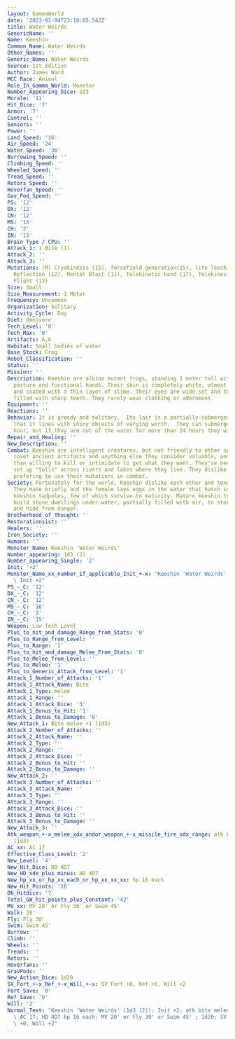 ```yaml
---
layout: GammaWorld
date: '2023-01-04T23:10:05.542Z'
title: Water Weirds
GenericName: ''
Name: Keeshin
Common_Name: Water Weirds
Other_Names: ''
Generic_Name: Water Weirds
Source: 1st Edition
Author: James Ward
MCC Race: Animal
Role_In_Gamma_World: Monster
Number_Appearing_Dice: 1d3
Morale: '11'
Hit_Dice: '7'
Armor: '7'
Control: ''
Sensors: ''
Power: ''
Land_Speed: '16'
Air_Speed: '24'
Water_Speed: '36'
Burrowing_Speed: ''
Climbing_Speed: ''
Wheeled_Speed: ''
Tread_Speed: ''
Rotors_Speed: ''
Hoverfan_Speed: ''
Gav_Pod_Speed: ''
PS: '12'
DX: '12'
CN: '12'
MS: '16'
CH: '2'
IN: '15'
Brain Type / CPU: ''
Attack_1: 1 Bite (1)
Attack_2: ''
Attack_3: ''
Mutations: (M) Cryokinesis (15), forcefield generation(15), life leech (15), Mental
  Reflection (12), Mental Blast (11), Telekinetic hand (17), Telekinesis(16) Telekinetic
  Flight (13)
Size: Small
Size_Measurement: 1 Meter
Frequency: Uncommon
Organization: Solitary
Activity_Cycle: Day
Diet: Omnivore
Tech_Level: '0'
Tech_Max: '0'
Artifacts: A,G
Habitat: Small bodies of water
Base_Stock: Frog
Robot_Classification: ''
Status: ''
Mission: ''
Description: Keeshin are albino mutant frogs, standing 1 meter tall with a humanoid
  posture and functional hands. Their skin is completely white, almost translucent,
  and coated with a thin layer of slime. Their eyes are wide-set and their mouth is
  filled with sharp teeth. They rarely wear clothing or adornment.
Equipment: ''
Reactions: ''
Behavior: It is greedy and solitary.  Its lair is a partially-submerged stone caern
  that it lines with shiny objects of varying worth.  They can submerge for over an
  hour, but if they are out of the water for more than 24 hours they will die.
Repair_and_Healing: ''
New_Description: ''
Combat: Keeshin are intelligent creatures, but not friendly to other species. They
  covet ancient artifacts and anything else they consider valuable, and they're more
  than willing to kill or intimidate to get what they want. They've been known to
  set up "tolls" across rivers and lakes where they live. They dislike physical conflict,
  prefering to use their mutations in combat.
Society: Fortunately for the world, Keeshin dislike each other and tend to be solitary.
  They mate briefly and the female lays eggs in the water that hatch into dozens of
  keeshin tadpoles, few of which survive to maturity. Mature keeshin telekinetically
  build stone dwellings under water, partially filled with air, to store their goods
  and hide from danger.
Brotherhood_of_Thought: ''
Restorationsist: ''
Healers: ''
Iron_Society: ''
Humans: ''
Monster_Name: Keeshin 'Water Weirds'
Number_appearing: 1d3 (2)
Number_appearing_Single: '2'
Init: '+2'
Monster_Name_xx_number_if_applicable_Init_+-x: "Keeshin 'Water Weirds' (1d3 (2)):\
  \ Init +2"
PS_-_C: '12'
DX_-_C: '12'
CN_-_C: '12'
MS_-_C: '16'
CH_-_C: '2'
IN_-_C: '15'
Weapon: Low Tech Level
Plus_to_hit_and_damage_Range_from_Stats: '0'
Plus_to_Range_from_Level: ''
Plus_to_Range: '1'
Plus_to_hit_and_damage_Melee_From_Stats: '0'
Plus_to_Melee_from_Level: ''
Plus_to_Melee: '1'
Plus_to_Generic_Attack_from_Level: '1'
Attack_1_Number_of_Attacks: '1'
Attack_1_Attack_Name: Bite
Attack_1_Type: melee
Attack_1_Range: ''
Attack_1_Attack_Dice: '3'
Attack_1_Bonus_to_Hit: '1'
Attack_1_Bonus_to_Damage: '0'
New_Attack_1: Bite melee +1 (1d3)
Attack_2_Number_of_Attacks: ''
Attack_2_Attack_Name: ''
Attack_2_Type: ''
Attack_2_Range: ''
Attack_2_Attack_Dice: ''
Attack_2_Bonus_to_Hit: ''
Attack_2_Bonus_to_Damage: ''
New_Attack_2: ''
Attack_3_Number_of_Attacks: ''
Attack_3_Attack_Name: ''
Attack_3_Type: ''
Attack_3_Range: ''
Attack_3_Attack_Dice: ''
Attack_3_Bonus_to_Hit: ''
Attack_3_Bonus_to_Damage: ''
New_Attack_3: ''
Atk_weapon_+-x_melee_xdx_andor_weapon_+-x_missile_fire_xdx_range: atk bite melee +1
  (1d3)
AC_xx: AC 17
Effective_Class_Level: '2'
New_Level: '4'
New_Hit_Dice: HD 4D7
New_HD_xdx_plus_minus: HD 4D7
New_hp_xx_or_hp_xx_each_or_hp_xx_xx_xx: hp 16 each
New_Hit_Points: '16'
D6_Hitdice: '7'
Total_GW_hit_points_plus_Constant: '42'
MV_xx: MV 20' or Fly 30' or Swim 45'
Walk: 20'
Fly: Fly 30'
Swim: Swim 45'
Burrow: ''
Climb: ''
Wheels: ''
Treads: ''
Rotors: ''
Hoverfans: ''
GravPods: ''
New_Action_Dice: 1d20
SV_Fort_+-x_Ref_+-x_Will_+-x: SV Fort +0, Ref +0, Will +2
Fort_Save: '0'
Ref_Save: '0'
Will: '2'
Normal_Text: "Keeshin 'Water Weirds' (1d3 (2)): Init +2; atk bite melee +1 (1d3);\
  \ AC 17; HD 4D7 hp 16 each; MV 20' or Fly 30' or Swim 45' ; 1d20; SV Fort +0, Ref\
  \ +0, Will +2"
...
```

